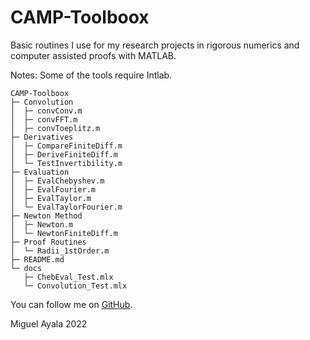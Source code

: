 # CAMP-Toolboox

Basic routines I use for my research projects in rigorous numerics and computer assisted proofs with MATLAB. 


Notes:
Some of the tools require Intlab.


```
CAMP-Toolboox
├─ Convolution
│  ├─ convConv.m
│  ├─ convFFT.m
│  ├─ convToeplitz.m
├─ Derivatives
│  ├─ CompareFiniteDiff.m
│  ├─ DeriveFiniteDiff.m
│  └─ TestInvertibility.m
├─ Evaluation
│  ├─ EvalChebyshev.m
│  ├─ EvalFourier.m
│  ├─ EvalTaylor.m
│  └─ EvalTaylorFourier.m
├─ Newton Method
│  ├─ Newton.m
│  └─ NewtonFiniteDiff.m
├─ Proof Routines
│  └─ Radii_1stOrder.m
├─ README.md
└─ docs
   ├─ ChebEval_Test.mlx
   └─ Convolution_Test.mlx

```

You can follow me on [GitHub](https://github.com/mi-ayala). 


Miguel Ayala 2022
